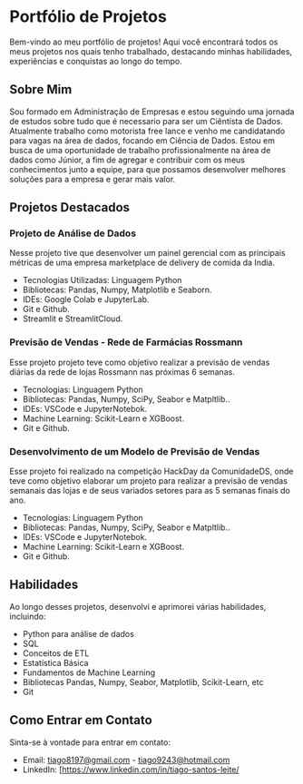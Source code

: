 # Portfólio de Projetos

Bem-vindo ao meu portfólio de projetos! 
Aqui você encontrará todos os meus projetos nos quais tenho trabalhado, destacando minhas habilidades, experiências e conquistas ao longo do tempo.

## Sobre Mim

Sou formado em Administração de Empresas e estou seguindo uma jornada de estudos sobre tudo que é necessario para ser um Ciêntista de Dados.
Atualmente trabalho como motorista free lance e venho me candidatando para vagas na área de dados, focando em Ciência de Dados.
Estou em busca de uma oportunidade de trabalho profissionalmente na área de dados como Júnior, a fim de agregar e contribuir com os meus conhecimentos junto a equipe, para que possamos desenvolver melhores soluções para a empresa e gerar mais valor.

## Projetos Destacados

### Projeto de Análise de Dados

Nesse projeto tive que desenvolver um painel gerencial com as principais métricas de uma empresa marketplace de delivery de comida da India.

- Tecnologias Utilizadas: Linguagem Python
- Bibliotecas: Pandas, Numpy, Matplotlib e Seaborn.
- IDEs: Google Colab e JupyterLab.
- Git e Github.
- Streamlit e StreamlitCloud.

### Previsão de Vendas - Rede de Farmácias Rossmann

Esse projeto projeto teve como objetivo realizar a previsão de vendas diárias da rede de lojas Rossmann nas próximas 6 semanas.

- Tecnologias: Linguagem Python
- Bibliotecas: Pandas, Numpy, SciPy, Seabor e Matpltlib..
- IDEs: VSCode e JupyterNotebok.
- Machine Learning: Scikit-Learn e XGBoost.
- Git e Github.

### Desenvolvimento de um Modelo de Previsão de Vendas 

Esse projeto foi realizado na competição HackDay da ComunidadeDS, onde teve como objetivo elaborar um projeto para realizar a previsão de vendas semanais das lojas e de seus variados setores para as 5 semanas finais do ano.

- Tecnologias: Linguagem Python
- Bibliotecas: Pandas, Numpy, SciPy, Seabor e Matpltlib..
- IDEs: VSCode e JupyterNotebok.
- Machine Learning: Scikit-Learn e XGBoost.
- Git e Github.
		

## Habilidades

Ao longo desses projetos, desenvolvi e aprimorei várias habilidades, incluindo:

- Python para  análise de dados
- SQL 
- Conceitos de ETL
- Estatística Básica
- Fundamentos de Machine Learning
- Bibliotecas Pandas, Numpy, Seabor, Matplotlib, Scikit-Learn, etc
- Git

## Como Entrar em Contato

Sinta-se à vontade para entrar em contato:

- Email: tiago8197@gmail.com - tiago9243@hotmail.com
- LinkedIn: [https://www.linkedin.com/in/tiago-santos-leite/





